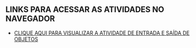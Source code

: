 ## LINKS PARA ACESSAR AS ATIVIDADES NO NAVEGADOR

- [CLIQUE AQUI PARA VISUALIZAR A ATIVIDADE DE ENTRADA E SAÍDA DE OBJETOS](https://arthurgab03.github.io/senai-atividades/atividades/entrada.html/)